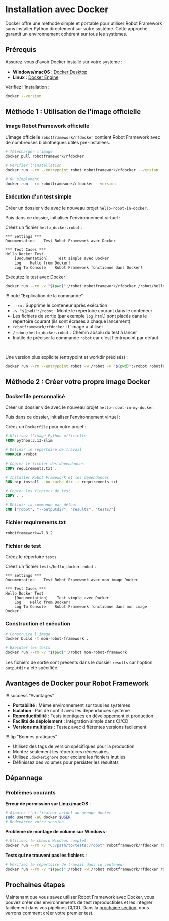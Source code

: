 # Installation avec Docker

Docker offre une méthode simple et portable pour utiliser Robot Framework sans installer Python directement sur votre système. Cette approche garantit un environnement cohérent sur tous les systèmes.

## Prérequis

Assurez-vous d'avoir Docker installé sur votre système :

- **Windows/macOS** : [Docker Desktop](https://www.docker.com/products/docker-desktop)
- **Linux** : [Docker Engine](https://docs.docker.com/engine/install/)

Vérifiez l'installation :
```bash
docker --version
```

## Méthode 1 : Utilisation de l'image officielle

### Image Robot Framework officielle

L'image officielle `robotframework/rfdocker` contient Robot Framework avec de nombreuses bibliothèques utiles pré-installées.

```bash
# Télécharger l'image
docker pull robotframework/rfdocker

# Vérifier l'installation
docker run --rm --entrypoint robot robotframework/rfdocker --version

# Ou simplement
docker run --rm robotframework/rfdocker --version
```

### Exécution d'un test simple

Créer un dossier vide avec le nouveau projet `hello-robot-in-docker`.

Puis dans ce dossier, initialiser l'environnement virtuel :

Créez un fichier `hello_docker.robot` :

```robot
*** Settings ***
Documentation    Test Robot Framework avec Docker

*** Test Cases ***
Hello Docker Test
    [Documentation]    Test simple avec Docker
    Log    Hello from Docker!
    Log To Console    Robot Framework fonctionne dans Docker!
```

Exécutez le test avec Docker :

```bash
docker run --rm -v "$(pwd)":/robot robotframework/rfdocker /robot/hello_docker.robot
```

!!! note "Explication de la commande"
- `--rm` : Supprime le conteneur après exécution
- `-v "$(pwd)":/robot` : Monte le répertoire courant dans le conteneur
- Les fichiers de sortie (par exemple `log.html`) sont placés dans le répertoire courant (ils sont écrasés à chaque lancement)
- `robotframework/rfdocker` : L'image à utiliser
- `/robot/hello_docker.robot` : Chemin absolu du test à lancer
- Inutile de préciser la commande `robot` car c'est l'entrypoint par défaut

<br/>

Une version plus explicite (entrypoint et workdir précisés) :

```bash
docker run --rm --entrypoint robot -w /robot -v "$(pwd)":/robot robotframework/rfdocker hello_docker.robot
```

## Méthode 2 : Créer votre propre image Docker

### Dockerfile personnalisé

Créer un dossier vide avec le nouveau projet `hello-robot-in-my-docker`.

Puis dans ce dossier, initialiser l'environnement virtuel :

Créez un `Dockerfile` pour votre projet :

```dockerfile
# Utilisez l'image Python officielle
FROM python:3.13-slim

# Définir le répertoire de travail
WORKDIR /robot

# Copier le fichier des dépendances
COPY requirements.txt .

# Installer Robot Framework et les dépendances
RUN pip install --no-cache-dir -r requirements.txt

# Copier les fichiers de test
COPY . .

# Définir la commande par défaut
CMD ["robot", "--outputdir", "results", "tests/"]
```

### Fichier requirements.txt

```txt
robotframework==7.3.2
```

### Fichier de test

Créez le répertoire `tests`.

Créez un fichier `tests/hello_docker.robot` :

```robot
*** Settings ***
Documentation    Test Robot Framework avec mon image Docker

*** Test Cases ***
Hello Docker Test
    [Documentation]    Test simple avec Docker
    Log    Hello from Docker!
    Log To Console    Robot Framework fonctionne dans mon image Docker!
```

### Construction et exécution

```bash
# Construire l'image
docker build -t mon-robot-framework .

# Exécuter les tests
docker run --rm -v "$(pwd)":/robot mon-robot-framework
```

Les fichiers de sortie sont présents dans le dossier `results` car l'option `--outputdir` a été spécifiée.

## Avantages de Docker pour Robot Framework

!!! success "Avantages"
- **Portabilité** : Même environnement sur tous les systèmes
- **Isolation** : Pas de conflit avec les dépendances système
- **Reproductibilité** : Tests identiques en développement et production
- **Facilité de déploiement** : Intégration simple dans CI/CD
- **Versions multiples** : Testez avec différentes versions facilement

!!! tip "Bonnes pratiques"
- Utilisez des tags de version spécifiques pour la production
- Montez seulement les répertoires nécessaires
- Utilisez `.dockerignore` pour exclure les fichiers inutiles
- Définissez des volumes pour persister les résultats

## Dépannage

### Problèmes courants

**Erreur de permission sur Linux/macOS** :
```bash
# Ajoutez l'utilisateur actuel au groupe docker
sudo usermod -aG docker $USER
# Redémarrez votre session
```

**Problème de montage de volume sur Windows** :
```bash
# Utilisez le chemin Windows complet
docker run --rm -v "C:/path/to/tests:/robot" robotframework/rfdocker robot tests/
```

**Tests qui ne trouvent pas les fichiers** :
```bash
# Vérifiez le répertoire de travail dans le conteneur
docker run --rm -v "$(pwd)":/robot -w /robot robotframework/rfdocker robot tests/
```

## Prochaines étapes

Maintenant que vous savez utiliser Robot Framework avec Docker, vous pouvez créer des environnements de test reproductibles et les intégrer facilement dans vos pipelines CI/CD. Dans la [prochaine section](hello-world.md), nous verrons comment créer votre premier test.
